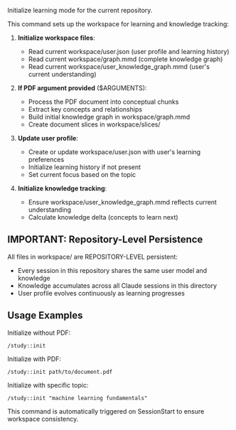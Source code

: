 Initialize learning mode for the current repository.

This command sets up the workspace for learning and knowledge tracking:

1. **Initialize workspace files**:
   - Read current workspace/user.json (user profile and learning history)
   - Read current workspace/graph.mmd (complete knowledge graph)
   - Read current workspace/user_knowledge_graph.mmd (user's current understanding)
   
2. **If PDF argument provided** ($ARGUMENTS):
   - Process the PDF document into conceptual chunks
   - Extract key concepts and relationships
   - Build initial knowledge graph in workspace/graph.mmd
   - Create document slices in workspace/slices/

3. **Update user profile**:
   - Create or update workspace/user.json with user's learning preferences
   - Initialize learning history if not present
   - Set current focus based on the topic

4. **Initialize knowledge tracking**:
   - Ensure workspace/user_knowledge_graph.mmd reflects current understanding
   - Calculate knowledge delta (concepts to learn next)

## IMPORTANT: Repository-Level Persistence

All files in workspace/ are REPOSITORY-LEVEL persistent:
- Every session in this repository shares the same user model and knowledge
- Knowledge accumulates across all Claude sessions in this directory
- User profile evolves continuously as learning progresses

## Usage Examples

Initialize without PDF:
```
/study::init
```

Initialize with PDF:
```
/study::init path/to/document.pdf  
```

Initialize with specific topic:
```
/study::init "machine learning fundamentals"
```

This command is automatically triggered on SessionStart to ensure workspace consistency.
